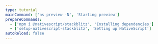 ```yaml
---
type: tutorial
mainCommand: ['ns preview -N', 'Starting preview']
prepareCommands:
  - ['npm i @nativescript/stackblitz', 'Installing dependencies']
  - ['setup-nativescript-stackblitz', 'Setting up NativeScript']
autoReload: false
---
```

